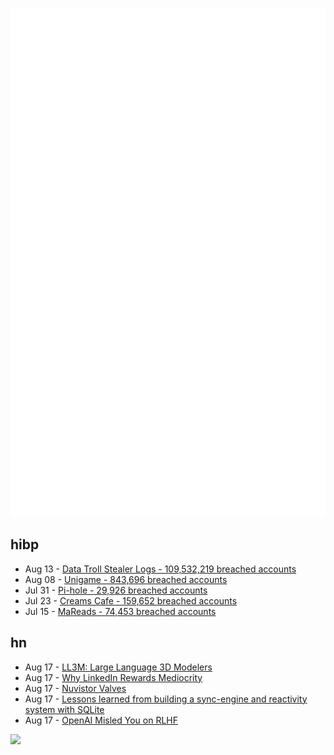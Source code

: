 ![Metrics](https://raw.githubusercontent.com/phixion/phixion/master/metrics.svg)

## hibp

<!--
for https://github.com/phixion/phixion/blob/main/.github/workflows/feeds.yml
-->
<!--START_SECTION:haveibeenpwnd-->
- Aug 13 - [Data Troll Stealer Logs - 109,532,219 breached accounts](https://haveibeenpwned.com/Breach/DataTrollStealerLogs)
- Aug 08 - [Unigame - 843,696 breached accounts](https://haveibeenpwned.com/Breach/Unigame)
- Jul 31 - [Pi-hole - 29,926 breached accounts](https://haveibeenpwned.com/Breach/ThePi-Hole)
- Jul 23 - [Creams Cafe - 159,652 breached accounts](https://haveibeenpwned.com/Breach/CreamsCafe)
- Jul 15 - [MaReads - 74,453 breached accounts](https://haveibeenpwned.com/Breach/MaReads)
<!--END_SECTION:haveibeenpwnd-->

## hn

<!--
for https://github.com/phixion/phixion/blob/main/.github/workflows/feeds.yml
-->
<!--START_SECTION:hn-->
- Aug 17 - [LL3M: Large Language 3D Modelers](https://threedle.github.io/ll3m/)
- Aug 17 - [Why LinkedIn Rewards Mediocrity](https://www.elliotcsmith.com/linkedin-toxic-mediocrity/)
- Aug 17 - [Nuvistor Valves](http://www.r-type.org/articles/art-150.htm)
- Aug 17 - [Lessons learned from building a sync-engine and reactivity system with SQLite](https://www.finkelstein.fr/sqlite-sync-engine-with-reactivity)
- Aug 17 - [OpenAI Misled You on RLHF](https://aerial-toothpaste-34a.notion.site/How-OpenAI-Misled-You-on-RLHF-1f83f742d9dd80a68129d06503464aff)
<!--END_SECTION:hn-->

<!--
for https://yhype.me
-->
![](https://hit.yhype.me/github/profile?user_id=13013670)
